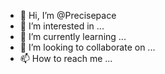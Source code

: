 - 👋 Hi, I’m @Precisepace
- 👀 I’m interested in ...
- 🌱 I’m currently learning ...
- 💞️ I’m looking to collaborate on ...
- 📫 How to reach me ...

<!---
Precisepace/Precisepace is a ✨ special ✨ repository because its `README.md` (this file) appears on your GitHub profile.
You can click the Preview link to take a look at your changes.
--->
